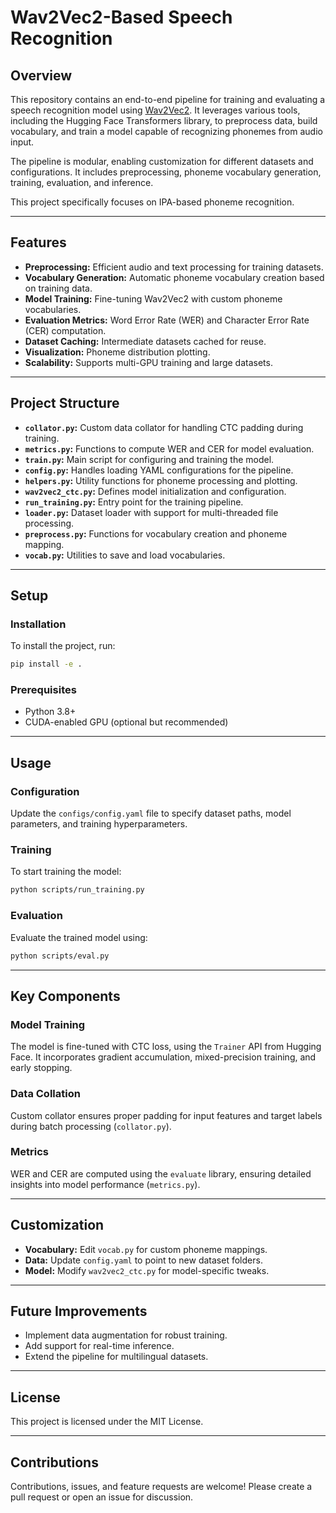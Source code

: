 # Wav2Vec2-Based Speech Recognition

## Overview

This repository contains an end-to-end pipeline for training and evaluating a speech recognition model using [Wav2Vec2](https://huggingface.co/models). It leverages various tools, including the Hugging Face Transformers library, to preprocess data, build vocabulary, and train a model capable of recognizing phonemes from audio input.

The pipeline is modular, enabling customization for different datasets and configurations. It includes preprocessing, phoneme vocabulary generation, training, evaluation, and inference.

This project specifically focuses on IPA-based phoneme recognition.

---

## Features

- **Preprocessing:** Efficient audio and text processing for training datasets.
- **Vocabulary Generation:** Automatic phoneme vocabulary creation based on training data.
- **Model Training:** Fine-tuning Wav2Vec2 with custom phoneme vocabularies.
- **Evaluation Metrics:** Word Error Rate (WER) and Character Error Rate (CER) computation.
- **Dataset Caching:** Intermediate datasets cached for reuse.
- **Visualization:** Phoneme distribution plotting.
- **Scalability:** Supports multi-GPU training and large datasets.

---

## Project Structure

- **`collator.py`:** Custom data collator for handling CTC padding during training.
- **`metrics.py`:** Functions to compute WER and CER for model evaluation.
- **`train.py`:** Main script for configuring and training the model.
- **`config.py`:** Handles loading YAML configurations for the pipeline.
- **`helpers.py`:** Utility functions for phoneme processing and plotting.
- **`wav2vec2_ctc.py`:** Defines model initialization and configuration.
- **`run_training.py`:** Entry point for the training pipeline.
- **`loader.py`:** Dataset loader with support for multi-threaded file processing.
- **`preprocess.py`:** Functions for vocabulary creation and phoneme mapping.
- **`vocab.py`:** Utilities to save and load vocabularies.

---

## Setup

### Installation

To install the project, run:
```bash
pip install -e .
```

### Prerequisites

- Python 3.8+
- CUDA-enabled GPU (optional but recommended)

---

## Usage

### Configuration

Update the `configs/config.yaml` file to specify dataset paths, model parameters, and training hyperparameters.

### Training

To start training the model:
```bash
python scripts/run_training.py
```

### Evaluation

Evaluate the trained model using:
```bash
python scripts/eval.py
```

---

## Key Components

### Model Training

The model is fine-tuned with CTC loss, using the `Trainer` API from Hugging Face. It incorporates gradient accumulation, mixed-precision training, and early stopping.

### Data Collation

Custom collator ensures proper padding for input features and target labels during batch processing (`collator.py`).

### Metrics

WER and CER are computed using the `evaluate` library, ensuring detailed insights into model performance (`metrics.py`).

---

## Customization

- **Vocabulary:** Edit `vocab.py` for custom phoneme mappings.
- **Data:** Update `config.yaml` to point to new dataset folders.
- **Model:** Modify `wav2vec2_ctc.py` for model-specific tweaks.

---

## Future Improvements

- Implement data augmentation for robust training.
- Add support for real-time inference.
- Extend the pipeline for multilingual datasets.

---

## License

This project is licensed under the MIT License.

---

## Contributions

Contributions, issues, and feature requests are welcome! Please create a pull request or open an issue for discussion.
